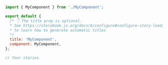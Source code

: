 ```js filename="MyComponent.stories.js|jsx|ts|tsx" renderer="common" language="js"
import { MyComponent } from './MyComponent';

export default {
  /* 👇 The title prop is optional.
  * See https://storybook.js.org/docs/6/configure#configure-story-loading
  * to learn how to generate automatic titles
  */
  title: 'MyComponent',
  component: MyComponent,
};

// Your stories
```
